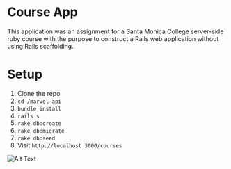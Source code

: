# Course App

This application was an assignment for a Santa Monica College server-side ruby course with the purpose to construct a Rails web application without using Rails scaffolding.

# Setup

1. Clone the repo.
2. `cd /marvel-api`
3. `bundle install`
4. `rails s`
5. `rake db:create`
6. `rake db:migrate`
7. `rake db:seed`
8. Visit `http://localhost:3000/courses`

![Alt Text](https://media.giphy.com/media/3o7TKSwUl5DyTynXY4/giphy.gif)
